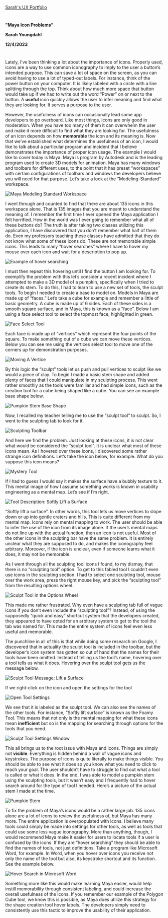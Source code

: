 [Sarah's UX Portfolio](..)
#
**"Maya Icon Problems”**

**Sarah Youngdahl**

**12/4/2023**
#

Lately, I’ve been thinking a lot about the importance of icons. Properly used, icons are a way to use common iconography to imply to the user a button’s intended purpose. This can save a lot of space on the screen, as you can avoid having to use a lot of typed-out labels. For instance, think of the power button on your computer. It is likely labeled with a circle with a line splitting through the top. Think about how much more space that button would take up if we had to write out the word “Power” on or next to the button. A **useful** icon quickly allows the user to infer meaning and find what they are looking for. It serves a purpose to the user.

However, the usefulness of icons can occasionally lead some app developers to go overboard. Like most things, icons are only good in moderation.  When you have too many of them it can overwhelm the user and make it more difficult to find what they are looking for. The usefulness of an icon depends on how **memorable** the icon and its meaning is. 
Now that we’ve established what determines the usefulness of an icon, I would like to talk about a particular program and incident that I believe demonstrates the importance of proper icon usage. The example I would like to cover today is Maya. Maya is program by Autodesk and is the leading program used to create 3D models for animation. Maya has many windows and toolbars for different uses, to the point that it has preset “workspaces” with certain configurations of toolbars and windows the developers believe you will need for that purpose. Let’s take a look at the “Modeling-Standard” workspace. 

![Maya Modeling Standard Workspace](../assets/J2_P1.png)

I went through and counted to find that there are about 135 icons in this workspace alone. That is 135 images that you are meant to understand the meaning of. I remember the first time I ever opened the Maya application I felt horrified. How in the world was I ever going to remember what all of these buttons do? The truth is after taking two classes utilizing this application, I have discovered that you don’t remember what half of them do. Even my professors teaching these classes have admitted that they do not know what some of these icons do. These are not memorable simple icons. This leads to many “hover searches” where I have to hover my mouse over each icon and wait for a description to pop up. 

![Example of hover searching](../assets/J2_P2.png)

I must then repeat this hovering until I find the button I am looking for. To exemplify the problem with this let’s consider a recent incident where I attempted to make a 3D model of a pumpkin, specifically when I tried to create its stem. To do this, I had to learn to use a new set of tools, the sculpt tools. 
To begin I needed to create a base to model on. Models in Maya are made up of “faces.” Let’s take a cube for example and remember a little of basic geometry. A cube is made up of 6 sides. Each of these sides is a smooth square surface, and in Maya, this is known as a “face”. Below I am using a face select tool to select the topmost face, highlighted in green.

![Face Select Tool](../assets/J2_P3.png)

Each face is made up of “vertices” which represent the four points of the square. To make something out of a cube we can move these vertices. Below you can see me using the vertices select tool to move one of the corners up for demonstration purposes. 

![Moving A Vertice](../assets/J2_P4.png)
 
By this logic the “sculpt” tools let us push and pull vertices to sculpt like we would a piece of clay. To begin I made a basic stem shape and added plenty of faces that I could manipulate in my sculpting process. This went rather smoothly as the tools were familiar and had simple icons, such as the creation tool for a cube being shaped like a cube. You can see an example base shape below.  

![Pumpkin Stem Base Shape](../assets/J2_P5.png)
 
Now, I recalled my teacher telling me to use the “sculpt tool” to sculpt. So, I went to the sculpting tab to look for it. 

![Sculpting Toolbar](../assets/J2_P6.png)
 
And here we find the problem. Just looking at these icons, it is not clear what would be considered the “sculpt tool”. It is unclear what most of these icons mean. As I hovered over these icons, I discovered some rather strange icon definitions. Let’s take the icon below, for example. What do you suppose this icon means?

![Mystery Tool](../assets/J2_P7.png)
 
If I had to guess I would say it makes the surface have a bubbly texture to it. This mental image of how I assume something works is known in usability engineering as a mental map. Let’s see if I’m right.

![Tool Description: Softly Lift a Surface](../assets/J2_P8.png)
 
“Softly lift a surface”. In other words, this tool lets us move vertices to slope down or up into gentle craters and hills. This is quite different from my mental map. Icons rely on mental mapping to work. The user should be able to infer the use of the icon from its image alone. If the user’s mental maps do not line up with the actual function, then an icon is not useful. Most of the other icons in the sculpting bar have the same problem. It is entirely unclear what they are supposed to do, and makes the iconography feel arbitrary. Moreover, if the icon is unclear, even if someone learns what it does, it may not be memorable. 

As I went through all the sculpting tool icons I found, to my dismay, that there is no “sculpting tool” option. To get to this fabled tool I couldn’t even use icons in the sculpting section. I had to select one sculpting tool, mouse over the work area, press the right mouse key, and pick the “sculpting tool” from the resulting options wheel. 

![Sculpt Tool in the Options Wheel](../assets/J2_P9.png)
 
This made me rather frustrated. Why even have a sculpting tab full of vague icons if you don’t even include the “sculpting tool”? Instead, of using the supposedly “quick and easy” shortcut system that the developers created, they appeared to have opted for an arbitrary system to get to the tool the tab was named for. This made the entire system of icons feel even less useful and memorable. 

The punchline in all of this is that while doing some research on Google, I discovered that in actuality the sculpt tool is included in the toolbar, but the developer’s icon system has gotten so out of hand that the names for their tools have been omitted. Instead of telling us the tool’s name, hovering over a tool tells us what it does. Hovering over the sculpt tool gets us the message below. 

![Sculpt Tool Message: Lift a Surface](../assets/J2_P10.png)
 
If we right-click on the icon and open the settings for the tool

![Open Tool Settings](../assets/J2_P11.png)
 
We see that it is labeled as the sculpt tool. We can also see the names of the other tools. For instance, “Softly lift surface” is known as the Foamy Tool. This means that not only is the mental mapping for what these icons mean **inefficient** but so is the mapping for searching through options for the tools that you need. 

![Sculpt Tool Settings Window](../assets/J2_P12.png)
 
This all brings us to the root issue with Maya and icons. Things are simply not **visible**. Everything is hidden behind a wall of vague icons and keystrokes. The purpose of icons is quite literally to make things visible. You should be able to see what it does so you know what you need to click to reach your goal. The user shouldn’t have to struggle to find out what a tool is called or what it does. 
In the end, I was able to model a pumpkin stem using the sculpting tools, but it wasn’t easy and I frequently had to hover search around for the type of tool I needed. Here’s a picture of the actual stem I made at the time. 

![Pumpkin Stem](../assets/J2_P13.png)
 
To fix the problem of Maya’s icons would be a rather large job. 135 icons alone are a lot of icons to review the usefulness of, but Maya has many more. The entire application is overpopulated with icons. I believe many tools could simply be made into settings for other tools, as well as tools that could use some less vague iconography. More than anything, though, I would recommend Maya make it easier for users to locate tools if a user is confused by the icons. If they are “hover searching” they should be able to find the names of tools, not just definitions. Take a program like Microsoft Word, for example. In Word, when you hover over icons you receive not only the name of the tool but also, its keystroke shortcut and its function. See the example below.

![Hover Search in Microsoft Word](../assets/J2_P14.png)
 
Something more like this would make learning Maya easier, would help instill memorability through consistent labeling, and could increase the overall usefulness of the icons. If you remember our example of the Polygon Cube tool, we know this is possible, as Maya does utilize this strategy for the shape creation tool hover labels. The developers simply need to consistently use this tactic to improve the usability of their application. 
